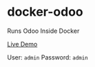 # docker-odoo
Runs Odoo Inside Docker

[Live Demo](https://demo.legionx.org/launch)

User: ```admin``` Password: ```admin```
